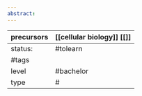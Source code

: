 ```yaml
---
abstract:
---
```

| precursors | [[cellular biology]] [[]] |
| ---------- | ------------------------- |
| status:    | #tolearn                  |
| #tags      |                           |
| level      | #bachelor                 |
| type       | #                         |
